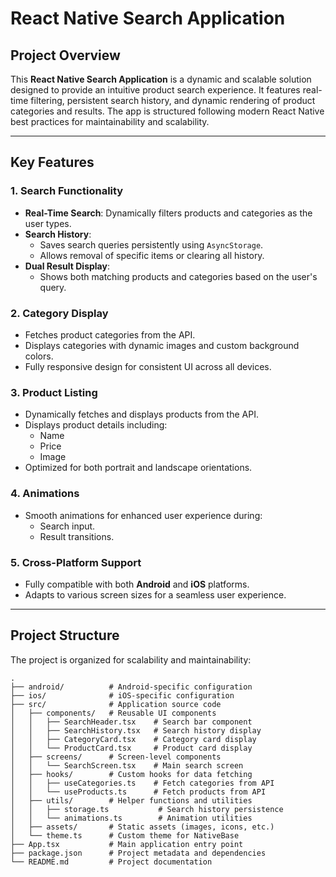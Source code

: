 # React Native Search Application

## Project Overview

This **React Native Search Application** is a dynamic and scalable solution designed to provide an intuitive product search experience. It features real-time filtering, persistent search history, and dynamic rendering of product categories and results. The app is structured following modern React Native best practices for maintainability and scalability.

---

## Key Features

### **1. Search Functionality**

-    **Real-Time Search**: Dynamically filters products and categories as the user types.
-    **Search History**:
     -    Saves search queries persistently using `AsyncStorage`.
     -    Allows removal of specific items or clearing all history.
-    **Dual Result Display**:
     -    Shows both matching products and categories based on the user's query.

### **2. Category Display**

-    Fetches product categories from the API.
-    Displays categories with dynamic images and custom background colors.
-    Fully responsive design for consistent UI across all devices.

### **3. Product Listing**

-    Dynamically fetches and displays products from the API.
-    Displays product details including:
     -    Name
     -    Price
     -    Image
-    Optimized for both portrait and landscape orientations.

### **4. Animations**

-    Smooth animations for enhanced user experience during:
     -    Search input.
     -    Result transitions.

### **5. Cross-Platform Support**

-    Fully compatible with both **Android** and **iOS** platforms.
-    Adapts to various screen sizes for a seamless user experience.

---

## Project Structure

The project is organized for scalability and maintainability:

```plaintext
.
├── android/          # Android-specific configuration
├── ios/              # iOS-specific configuration
├── src/              # Application source code
│   ├── components/   # Reusable UI components
│   │   ├── SearchHeader.tsx    # Search bar component
│   │   ├── SearchHistory.tsx   # Search history display
│   │   ├── CategoryCard.tsx    # Category card display
│   │   └── ProductCard.tsx     # Product card display
│   ├── screens/      # Screen-level components
│   │   └── SearchScreen.tsx    # Main search screen
│   ├── hooks/        # Custom hooks for data fetching
│   │   ├── useCategories.ts    # Fetch categories from API
│   │   └── useProducts.ts      # Fetch products from API
│   ├── utils/        # Helper functions and utilities
│   │   ├── storage.ts           # Search history persistence
│   │   └── animations.ts        # Animation utilities
│   ├── assets/       # Static assets (images, icons, etc.)
│   └── theme.ts      # Custom theme for NativeBase
├── App.tsx           # Main application entry point
├── package.json      # Project metadata and dependencies
└── README.md         # Project documentation
```
